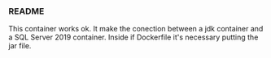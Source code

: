 ### README

This container works ok. It make the conection between a jdk container and a SQL Server 2019 container. 
Inside if Dockerfile it's necessary putting the jar file.
